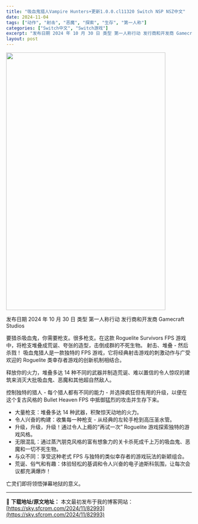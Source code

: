 ```yaml
---
title: "吸血鬼猎人Vampire Hunters+更新1.0.0.cl11320 Switch NSP NSZ中文"
date: 2024-11-04
tags: ["动作", "射击", "恶魔", "探索", "生存", "第一人称"]
categories: ["Switch中文", "Switch游戏"]
excerpt: "发布日期 2024 年 10 月 30 日 类型 第一人称行动 发行商和开发商 Gamecraft Studios 要猎杀吸血鬼，你需要枪支。很多枪支。在这款 Roguelite Survivors FPS 游戏中，将枪支堆叠成荒诞、夸张的造型，击倒成群的不死生物。 射击、堆叠 - 然后杀戮！ 吸血&hellip;"
layout: post
---
```


<img class="aligncenter size-full wp-image-82994" src="https://sky.sfcrom.com/wp-content/uploads/2024/11/2024110400472391.webp" alt="" width="432" height="700" />

发布日期 2024 年 10 月 30 日
类型 第一人称行动
发行商和开发商 Gamecraft Studios

要猎杀吸血鬼，你需要枪支。很多枪支。在这款 Roguelite Survivors FPS 游戏中，将枪支堆叠成荒诞、夸张的造型，击倒成群的不死生物。
射击、堆叠 - 然后杀戮！
吸血鬼猎人是一款独特的 FPS 游戏，它将经典射击游戏的刺激动作与广受欢迎的 Roguelite 类幸存者游戏的创新机制相结合。

释放你的火力，堆叠多达 14 种不同的武器并制造荒诞、难以置信的令人惊叹的建筑来消灭大批吸血鬼、恶魔和其他超自然敌人。

控制独特的猎人 - 每个猎人都有不同的能力 - 并选择疯狂但有用的升级，以便在这个复古风格的 Bullet Heaven FPS 中抵御猛烈的攻击并生存下来。

- 大量枪支：堆叠多达 14 种武器，积聚惊天动地的火力。
- 令人兴奋的构建：收集每一种枪支 - 从经典的左轮手枪到高压圣水管。
- 升级，升级，升级！通过令人上瘾的“再试一次” Roguelite 游戏探索独特的游戏风格。
- 无限混乱：通过蒸汽朋克风格的富有想象力的关卡杀死成千上万的吸血鬼、恶魔和一切不死生物。
- 与众不同：享受这种老式 FPS 与独特的类似幸存者的游戏玩法的新颖组合。
- 荒诞、俗气和有趣：体验轻松的基调和令人兴奋的电子迪斯科氛围，让每次会议都充满爆炸！

亡灵们即将领悟弹幕地狱的意义。

---
📖 **下载地址/原文地址：** 本文最初发布于我的博客网站：[https://sky.sfcrom.com/2024/11/82993](https://sky.sfcrom.com/2024/11/82993)
